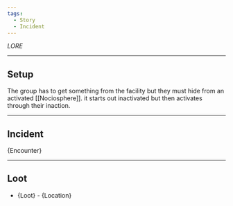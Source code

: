 ```yaml
---
tags:
  - Story
  - Incident
---
```

*LORE*
****
## Setup
The group has to get something from the facility but they must hide from an activated [[Nociosphere]]. it starts out inactivated but then activates through their inaction.
****
## Incident
{Encounter}
****
## Loot
- {Loot} - {Location}